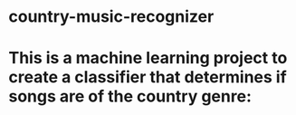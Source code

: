 # country-music-recognizer
# This is a machine learning project to create a classifier that determines if songs are of the country genre:
